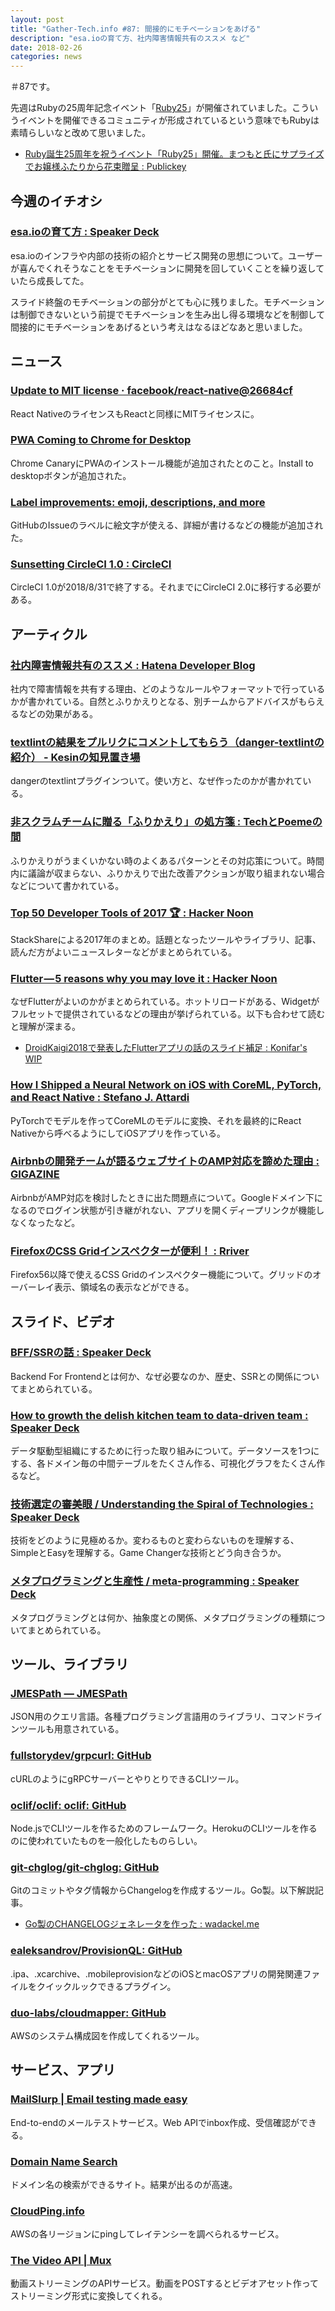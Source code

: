 ```yaml
---
layout: post
title: "Gather-Tech.info #87: 間接的にモチベーションをあげる"
description: "esa.ioの育て方、社内障害情報共有のススメ など"
date: 2018-02-26
categories: news
---
```


＃87です。

先週はRubyの25周年記念イベント「[Ruby25](http://25.ruby.or.jp/)」が開催されていました。こういうイベントを開催できるコミュニティが形成されているという意味でもRubyは素晴らしいなと改めて思いました。

- [Ruby誕生25周年を祝うイベント「Ruby25」開催。まつもと氏にサプライズでお嬢様ふたりから花束贈呈 : Publickey](http://www.publickey1.jp/blog/18/ruby25ruby25.html)

## 今週のイチオシ

### [esa.ioの育て方 : Speaker Deck](https://speakerdeck.com/fukayatsu/esa-dot-iofalseyu-tefang)

esa.ioのインフラや内部の技術の紹介とサービス開発の思想について。ユーザーが喜んでくれそうなことをモチベーションに開発を回していくことを繰り返していたら成長してた。

スライド終盤のモチベーションの部分がとても心に残りました。モチベーションは制御できないという前提でモチベーションを生み出し得る環境などを制御して間接的にモチベーションをあげるという考えはなるほどなあと思いました。

## ニュース

### [Update to MIT license · facebook/react-native@26684cf](https://github.com/facebook/react-native/commit/26684cf3adf4094eb6c405d345a75bf8c7c0bf88)

React NativeのライセンスもReactと同様にMITライセンスに。

### [PWA Coming to Chrome for Desktop](https://browsernative.com/pwa-chrome-desktop-install-3681/)

Chrome CanaryにPWAのインストール機能が追加されたとのこと。Install to desktopボタンが追加された。

### [Label improvements: emoji, descriptions, and more](https://github.com/blog/2505-label-improvements-emoji-descriptions-and-more)

GitHubのIssueのラベルに絵文字が使える、詳細が書けるなどの機能が追加された。

### [Sunsetting CircleCI 1.0 : CircleCI](https://circleci.com/sunset1-0/)

CircleCI 1.0が2018/8/31で終了する。それまでにCircleCI 2.0に移行する必要がある。

## アーティクル

### [社内障害情報共有のススメ : Hatena Developer Blog](http://developer.hatenastaff.com/entry/2018/02/19/180000)

社内で障害情報を共有する理由、どのようなルールやフォーマットで行っているかが書かれている。自然とふりかえりとなる、別チームからアドバイスがもらえるなどの効果がある。

### [textlintの結果をプルリクにコメントしてもらう（danger-textlintの紹介） - Kesinの知見置き場](http://kesin.hatenablog.com/entry/2018/02/17/214440)

dangerのtextlintプラグインついて。使い方と、なぜ作ったのかが書かれている。

### [非スクラムチームに贈る「ふりかえり」の処方箋 : TechとPoemeの間](http://t-and-p.hatenablog.com/entry/retrospective-improvement-for-non-scrum-team)

ふりかえりがうまくいかない時のよくあるパターンとその対応策について。時間内に議論が収まらない、ふりかえりで出た改善アクションが取り組まれない場合などについて書かれている。

### [Top 50 Developer Tools of 2017 🏆 : Hacker Noon](https://hackernoon.com/top-50-developer-tools-of-2017-7e616928416b)

StackShareによる2017年のまとめ。話題となったツールやライブラリ、記事、読んだ方がよいニュースレターなどがまとめられている。

### [Flutter — 5 reasons why you may love it : Hacker Noon](https://hackernoon.com/flutter-5-reasons-why-you-may-love-it-55021fdbf1aa)

なぜFlutterがよいのかがまとめられている。ホットリロードがある、Widgetがフルセットで提供されているなどの理由が挙げられている。以下も合わせて読むと理解が深まる。

- [DroidKaigi2018で発表したFlutterアプリの話のスライド補足 : Konifar's WIP](http://konifar.hatenablog.com/entry/2018/02/11/081031)

### [How I Shipped a Neural Network on iOS with CoreML, PyTorch, and React Native : Stefano J. Attardi](https://attardi.org/pytorch-and-coreml/#closing-the-loop)

PyTorchでモデルを作ってCoreMLのモデルに変換、それを最終的にReact Nativeから呼べるようにしてiOSアプリを作っている。

### [Airbnbの開発チームが語るウェブサイトのAMP対応を諦めた理由 : GIGAZINE](https://gigazine.net/news/20180222-amp-not-implementation-for-airbnb/)

AirbnbがAMP対応を検討したときに出た問題点について。Googleドメイン下になるのでログイン状態が引き継がれない、アプリを開くディープリンクが機能しなくなったなど。

### [FirefoxのCSS Gridインスペクターが便利！ : Rriver](https://parashuto.com/rriver/tools/firefox-css-grid-inspector)

Firefox56以降で使えるCSS Gridのインスペクター機能について。グリッドのオーバーレイ表示、領域名の表示などができる。

## スライド、ビデオ

### [BFF/SSRの話 : Speaker Deck](https://speakerdeck.com/yosuke_furukawa/ssrfalsehua)

Backend For Frontendとは何か、なぜ必要なのか、歴史、SSRとの関係についてまとめられている。

### [How to growth the delish kitchen team to data-driven team : Speaker Deck](https://speakerdeck.com/smdmts/how-to-growth-the-delish-kitchen-team-to-data-driven-team)

データ駆動型組織にするために行った取り組みについて。データソースを1つにする、各ドメイン毎の中間テーブルをたくさん作る、可視化グラフをたくさん作るなど。

### [技術選定の審美眼 / Understanding the Spiral of Technologies : Speaker Deck](https://speakerdeck.com/twada/understanding-the-spiral-of-technologies)

技術をどのように見極めるか。変わるものと変わらないものを理解する、SimpleとEasyを理解する。Game Changerな技術とどう向き合うか。

### [メタプログラミングと生産性 / meta-programming : Speaker Deck](https://speakerdeck.com/erukiti/meta-programming-1)

メタプログラミングとは何か、抽象度との関係、メタプログラミングの種類についてまとめられている。

## ツール、ライブラリ

### [JMESPath — JMESPath](http://jmespath.org/)

JSON用のクエリ言語。各種プログラミング言語用のライブラリ、コマンドラインツールも用意されている。

### [fullstorydev/grpcurl: GitHub](https://github.com/fullstorydev/grpcurl)

cURLのようにgRPCサーバーとやりとりできるCLIツール。

### [oclif/oclif: oclif: GitHub](https://github.com/oclif/oclif)

Node.jsでCLIツールを作るためのフレームワーク。HerokuのCLIツールを作るのに使われていたものを一般化したものらしい。

### [git-chglog/git-chglog: GitHub](https://github.com/git-chglog/git-chglog)

Gitのコミットやタグ情報からChangelogを作成するツール。Go製。以下解説記事。

- [Go製のCHANGELOGジェネレータを作った : wadackel.me](https://blog.wadackel.me/2018/git-chglog/)

### [ealeksandrov/ProvisionQL: GitHub](https://github.com/ealeksandrov/ProvisionQL)

.ipa、.xcarchive、.mobileprovisionなどのiOSとmacOSアプリの開発関連ファイルをクイックルックできるプラグイン。

### [duo-labs/cloudmapper: GitHub](https://github.com/duo-labs/cloudmapper)

AWSのシステム構成図を作成してくれるツール。

## サービス、アプリ

### [MailSlurp | Email testing made easy](https://www.mailslurp.com/)

End-to-endのメールテストサービス。Web APIでinbox作成、受信確認ができる。

### [Domain Name Search](https://instantdomainsearch.com/)

ドメイン名の検索ができるサイト。結果が出るのが高速。

### [CloudPing.info](http://www.cloudping.info/)

AWSの各リージョンにpingしてレイテンシーを調べられるサービス。

### [The Video API | Mux](https://mux.com/)

動画ストリーミングのAPIサービス。動画をPOSTするとビデオアセット作ってストリーミング形式に変換してくれる。
